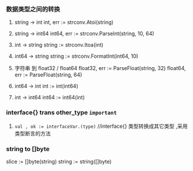 ### 数据类型之间的转换
 1. string -> int
 int, err := strconv.Atoi(string)
 
 2. string -> int64
 int64, err := strconv.ParseInt(string, 10, 64)
 
 3. int -> string
 string := strconv.Itoa(int)
 
 4. int64 -> string
 string := strconv.FormatInt(int64, 10)
 
 5. 字符串 到 float32 / float64
 float32, err := ParseFloat(string, 32)
 float64, err := ParseFloat(string, 64)
 
 6. int64 -> int
 int := int(int64)
 
 7. int -> int64
 int64 := int64(int)
 
 
 ### interface{} trans other_type  `important`
 1. `val , ok := interfaceVar.(type)`  //interface{} 类型转换成其它类型 ,采用类型断言的方法
 
 ### string to []byte 
 slice := []byte(string)
 string := string([]byte)
 
